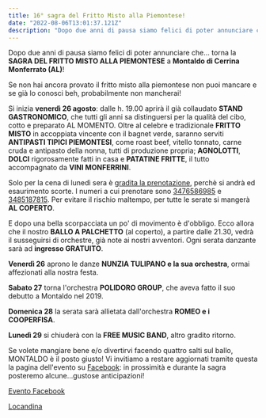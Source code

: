 ```yaml
---
title: 16° sagra del Fritto Misto alla Piemontese!
date: "2022-08-06T13:01:37.121Z"
description: "Dopo due anni di pausa siamo felici di poter annunciare che... torna la SAGRA DEL FRITTO MISTO ALLA PIEMONTESE a Montaldo!"
---
```


Dopo due anni di pausa siamo felici di poter annunciare che... torna la **SAGRA DEL FRITTO MISTO ALLA PIEMONTESE** a **Montaldo di Cerrina Monferrato (AL)**!

Se non hai ancora provato il fritto misto alla piemontese non puoi mancare e se già lo conosci beh, probabilmente non mancherai!

Si inizia **venerdì 26 agosto**:
dalle h. 19.00 aprirà il già collaudato **STAND GASTRONOMICO**, che tutti gli anni sa distinguersi per la qualità del cibo, cotto e preparato AL MOMENTO. 
Oltre al celebre e tradizionale **FRITTO MISTO** in accoppiata vincente con il bagnet verde, saranno serviti **ANTIPASTI TIPICI PIEMONTESI**, come roast beef, vitello tonnato, carne cruda e antipasto della nonna, tutti di produzione propria; **AGNOLOTTI**, **DOLCI** rigorosamente fatti in casa e **PATATINE FRITTE**, il tutto accompagnato da **VINI MONFERRINI**.

Solo per la cena di lunedì sera è <u>gradita la prenotazione</u>, perchè si andrà ed esaurimento scorte. I numeri a cui prenotare sono <a href="tel:3476586985">3476586985</a> e <a href="tel:3485187815">3485187815</a>.
Per evitare il rischio maltempo, per tutte le serate si mangerà **AL COPERTO**.

E dopo una bella scorpacciata un po' di movimento è d'obbligo. Ecco allora che il nostro **BALLO A PALCHETTO** (al coperto), a partire dalle 21.30, vedrà il susseguirsi di orchestre, già note ai nostri avventori. Ogni serata danzante sarà ad **ingresso GRATUITO**.

**Venerdì 26** aprono le danze **NUNZIA TULIPANO e la sua orchestra**, ormai affezionati alla nostra festa.

**Sabato 27** torna l'orchestra **POLIDORO GROUP**, che aveva fatto il suo debutto a Montaldo nel 2019.

**Domenica 28** la serata sarà allietata dall'orchestra **ROMEO e i COOPERFISA**.

**Lunedì 29** si chiuderà con la **FREE MUSIC BAND**, altro gradito ritorno.

Se volete mangiare bene e/o divertirvi facendo quattro salti sul ballo, MONTALDO è il posto giusto!
Vi invitiamo a restare aggiornati tramite questa la pagina dell'evento su [Facebook](https://fb.me/e/2S9IOx8eN): in prossimità e durante la sagra posteremo alcune...gustose anticipazioni!

[Evento Facebook](https://fb.me/e/2S9IOx8eN)

[Locandina](./locandina-2022.pdf)
